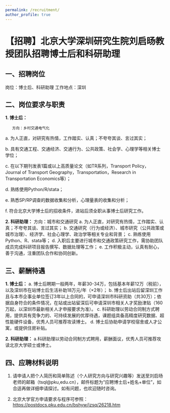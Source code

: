 ```yaml
---
permalink: /recruitment/
author_profile: true
---
```



# 【招聘】北京大学深圳研究生院刘启旸教授团队招聘博士后和科研助理

## 一、招聘岗位
岗位：博士后、科研助理
工作地点：深圳

## 二、岗位要求与职责
**1. 博士后：**
       
       方向：乡村交通电气化
       
a. 为人正直，对研究有热情，工作踏实、认真；不夸夸其谈、言过其实；

b. 具有交通工程、交通经济、交通行为、公共政策、社会学、心理学等相关博士学位；

c. 在以下期刊发表1篇或以上高质量论文（如TR系列，Transport Policy，Journal of Transport Geography，Transportation，Research in Transportation Economics等）；

d. 熟练使用Python/R/stata；

e. 熟悉SP/RP调查的数据收集和分析，心理量表的收集和分析；

f. 符合北京大学博士后的招收条件，进站后须全职从事博士后研究工作。

**2. 科研助理：**
       方向：城市和交通研究
a. 为人正直，对研究有热情，工作踏实、认真；不夸夸其谈、言过其实；
b. 交通研究（行为或经济）、城市研究（公共政策或城市治理）、经济学、社会心理学、政治学等相关专业和背景；
c. 熟练使用Python、R、stata等；
d. 入职后主要进行城市和交通政策研究工作，需协助团队成员完成科研项目报告撰写、数据处理等工作；
e. 工作积极主动，认真有耐心，善于沟通，注重团队合作和协同创新。

## 三、薪酬待遇

**1. 博士后：**
a. 博士后聘期一般两年，年薪30-34万，包括基本年薪12万（税前），以及深圳市在站博士后生活补助18万元/年（×2年）；
b. 博士后出站后留深圳工作且与本市企事业单位签订3年以上合同的，可申请深圳市科研资助（共30万）；依据自身符合的条件情况，在站或出站留深后可申请深圳市相关人才奖励津贴（160万起，以深圳市最新相关人才申报要求为准）。
c. 科研助理以劳动合同制方式聘用，提供具有竞争力的、可持续发展的优厚待遇，课题组具备高精度研究数据、超性能硬件设备，优秀人员可推荐攻读博士。
d. 博士后协助申请学校宿舍或人才公寓，或提供住房补贴。

**2. 科研助理：**
a.科研助理以劳动合同制方式聘用，薪酬面议，优秀人员可推荐攻读北京大学硕士或博士。

## 四、应聘材料说明

1. 请申请人把个人简历和简单陈述（个人研究方向与研究兴趣等）发送至刘启旸老师的邮箱（tsql@pku,edu.cn），邮件标题为“应聘博士后+姓名+单位”，如合适再做详细申请探讨。如有问题，也欢迎随时咨询。

2. 北京大学官方申请要求与程序可参照：https://postdocs.pku.edu.cn/bshyw/jzsq/26218.htm

